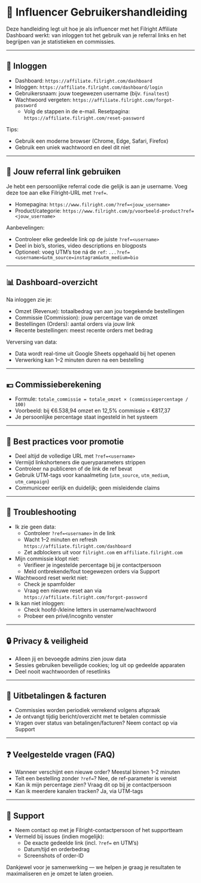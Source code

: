 # 📘 Influencer Gebruikershandleiding

Deze handleiding legt uit hoe je als influencer met het Filright Affiliate Dashboard werkt: van inloggen tot het gebruik van je referral links en het begrijpen van je statistieken en commissies.

---

## 🔑 Inloggen
- Dashboard: `https://affiliate.filright.com/dashboard`
- Inloggen: `https://affiliate.filright.com/dashboard/login`
- Gebruikersnaam: jouw toegewezen username (bijv. `finaltest`)
- Wachtwoord vergeten: `https://affiliate.filright.com/forgot-password`
  - Volg de stappen in de e-mail. Resetpagina: `https://affiliate.filright.com/reset-password`

Tips:
- Gebruik een moderne browser (Chrome, Edge, Safari, Firefox)
- Gebruik een uniek wachtwoord en deel dit niet

---

## 🔗 Jouw referral link gebruiken
Je hebt een persoonlijke referral code die gelijk is aan je username. Voeg deze toe aan elke Filright-URL met `?ref=`.

- Homepagina: `https://www.filright.com/?ref=<jouw_username>`
- Product/categorie: `https://www.filright.com/p/voorbeeld-product?ref=<jouw_username>`

Aanbevelingen:
- Controleer elke gedeelde link op de juiste `?ref=<username>`
- Deel in bio’s, stories, video descriptions en blogposts
- Optioneel: voeg UTM’s toe ná de `ref`: `...?ref=<username>&utm_source=instagram&utm_medium=bio`

---

## 📊 Dashboard-overzicht
Na inloggen zie je:
- Omzet (Revenue): totaalbedrag van aan jou toegekende bestellingen
- Commissie (Commission): jouw percentage van de omzet
- Bestellingen (Orders): aantal orders via jouw link
- Recente bestellingen: meest recente orders met bedrag

Verversing van data:
- Data wordt real-time uit Google Sheets opgehaald bij het openen
- Verwerking kan 1–2 minuten duren na een bestelling

---

## 💶 Commissieberekening
- Formule: `totale_commissie = totale_omzet × (commissiepercentage / 100)`
- Voorbeeld: bij €6.538,94 omzet en 12,5% commissie = €817,37
- Je persoonlijke percentage staat ingesteld in het systeem

---

## 🧭 Best practices voor promotie
- Deel altijd de volledige URL met `?ref=<username>`
- Vermijd linkshorteners die queryparameters strippen
- Controleer na publiceren of de link de ref bevat
- Gebruik UTM-tags voor kanaalmeting (`utm_source`, `utm_medium`, `utm_campaign`)
- Communiceer eerlijk en duidelijk; geen misleidende claims

---

## 🧪 Troubleshooting
- Ik zie geen data:
  - Controleer `?ref=<username>` in de link
  - Wacht 1–2 minuten en refresh `https://affiliate.filright.com/dashboard`
  - Zet adblockers uit voor `filright.com` en `affiliate.filright.com`
- Mijn commissie klopt niet:
  - Verifieer je ingestelde percentage bij je contactpersoon
  - Meld ontbrekende/fout toegewezen orders via Support
- Wachtwoord reset werkt niet:
  - Check je spamfolder
  - Vraag een nieuwe reset aan via `https://affiliate.filright.com/forgot-password`
- Ik kan niet inloggen:
  - Check hoofd-/kleine letters in username/wachtwoord
  - Probeer een privé/incognito venster

---

## 🔒 Privacy & veiligheid
- Alleen jij en bevoegde admins zien jouw data
- Sessies gebruiken beveiligde cookies; log uit op gedeelde apparaten
- Deel nooit wachtwoorden of resetlinks

---

## 📅 Uitbetalingen & facturen
- Commissies worden periodiek verrekend volgens afspraak
- Je ontvangt tijdig bericht/overzicht met te betalen commissie
- Vragen over status van betalingen/facturen? Neem contact op via Support

---

## ❓ Veelgestelde vragen (FAQ)
- Wanneer verschijnt een nieuwe order? Meestal binnen 1–2 minuten
- Telt een bestelling zonder `?ref=`? Nee, de ref-parameter is vereist
- Kan ik mijn percentage zien? Vraag dit op bij je contactpersoon
- Kan ik meerdere kanalen tracken? Ja, via UTM-tags

---

## 🤝 Support
- Neem contact op met je Filright-contactpersoon of het supportteam
- Vermeld bij issues (indien mogelijk):
  - De exacte gedeelde link (incl. `?ref=` en UTM’s)
  - Datum/tijd en orderbedrag
  - Screenshots of order-ID

Dankjewel voor je samenwerking — we helpen je graag je resultaten te maximaliseren en je omzet te laten groeien.
